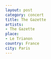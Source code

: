 ```yaml
---
layout: post
category: concert
title: The Gazette
artists: 
- The Gazette
place: 
- Le Trianon
country: France
city: Paris
---
```


